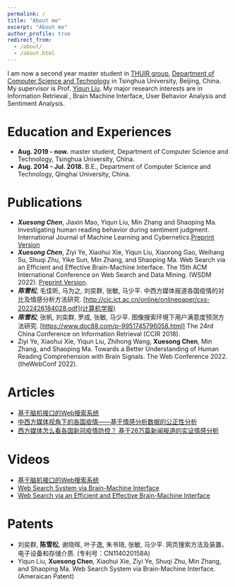 ```yaml
---
permalink: /
title: "About me"
excerpt: "About me"
author_profile: true
redirect_from: 
  - /about/
  - /about.html
---
```


I am now a second year master student in [THUIR group](http://www.thuir.cn/), [Department of Computer Science and Technology](http://www.cs.tsinghua.edu.cn) in Tsinghua University, Beijing, China. My supervisor is Prof. [Yiqun Liu](http://www.thuir.cn/group/~YQLiu/). My major research interests are in Information Retrieval , Brain Machine Interface, User Behavior Analysis and Sentiment Analysis.

Education and Experiences
======
* **Aug. 2019 - now.** master student, Department of Computer Science and Technology, Tsinghua University, China.
* **Aug. 2014 - Jul. 2018.** B.E., Department of Computer Science and Technology, Qinghai University, China.

Publications
======
* ***Xuesong Chen***, Jiaxin Mao, Yiqun Liu, Min Zhang and Shaoping Ma. Investigating human reading behavior during sentiment judgment. International Journal of Machine Learning and Cybernetics.[Preprint Version](http://www.thuir.cn/group/~YQLiu/publications/Cybernetics2022Chen.pdf)
* ***Xuesong Chen***, Ziyi Ye, Xiaohui Xie, Yiqun Liu, Xiaorong Gao, Weihang Su, Shuqi Zhu, Yike Sun, Min Zhang, and Shaoping Ma. Web Search via an Efficient and Effective Brain-Machine Interface. The 15th ACM International Conference on Web Search and Data Mining. (WSDM 2022). [Preprint Version](http://www.thuir.cn/group/~YQLiu/publications/WSDM2022Chen.pdf).
* ***陈雪松***, 毛佳昕, 马为之, 刘奕群, 张敏, 马少平. 中西方媒体报道各国疫情的对比及情感分析方法研究. [http://cjc.ict.ac.cn/online/onlinepaper/cxs-2022426184028.pdf](计算机学报)
* ***陈雪松***, 张帆, 刘奕群, 罗成, 张敏, 马少平. 图像搜索环境下用户满意度预测方法研究. [https://www.doc88.com/p-9951745796058.html] The 24rd China Conference on Information Retrieval (CCIR 2018). 
* Ziyi Ye, Xiaohui Xie, Yiqun Liu, Zhihong Wang, **Xuesong Chen**, Min Zhang, and Shaoping Ma. Towards a Better Understanding of Human Reading Comprehension with Brain Signals. The Web Conference 2022. (theWebConf 2022).

Articles
======
* [基于脑机接口的Web搜索系统](https://mp.weixin.qq.com/s/QC0RqZYclW3zGrqgRIAR4w)
* [中西方媒体视角下的各国疫情——基于情感分析数据的公正性分析](https://mp.weixin.qq.com/s/I92ajjSMiuHOxrEBnK1ILw)
* [西方媒体怎么看各国新冠疫情防控？ 基于26万篇新闻报道的实证情感分析](https://mp.weixin.qq.com/s/hpL9kArDvx2crxGcFJC_YQ)

Videos
======
* [基于脑机接口的Web搜索系统](https://mp.weixin.qq.com/s/QC0RqZYclW3zGrqgRIAR4w)
* [Web Search System via Brain-Machine Interface](https://youtu.be/3AIwKjNN0Hw?list=PLfH6RKzt0GfVrvB6pGURUfqbJgU0io6ru)
* [Web Search via an Efficient and Effective Brain-Machine Interface](https://youtu.be/_BzeHnQEGLQ?list=PLfH6RKzt0GfVrvB6pGURUfqbJgU0io6ru)

Patents
======
* 刘奕群, **陈雪松**, 谢晓晖, 叶子逸, 朱书琦, 张敏, 马少平. 网页搜索方法及装置、电子设备和存储介质. (专利号：CN114020158A)
* Yiqun Liu, **Xuesong Chen**, Xiaohui Xie, Ziyi Ye, Shuqi Zhu, Min Zhang, and Shaoping Ma. Web Search System via Brain-Machine Interface. (Ameraican Patent)





